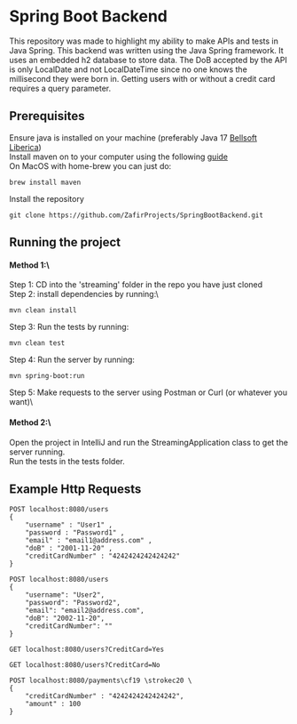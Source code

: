 # Spring Boot Backend

This repository was made to highlight my ability to make APIs and tests in Java Spring. This backend was written using the Java Spring framework. It uses an embedded h2 database to store data. The DoB accepted by the API is only LocalDate and not LocalDateTime since no one knows the millisecond they were born in. Getting users with or without a credit card requires a query parameter.

## Prerequisites
Ensure java is installed on your machine (preferably Java 17 [Bellsoft Liberica](https://bell-sw.com/pages/downloads/#jdk-17-lts)) \
Install maven on to your computer using the following [guide](https://www.baeldung.com/install-maven-on-windows-linux-mac) \
On MacOS with home-brew you can just do:
```
brew install maven
```
Install the repository
```
git clone https://github.com/ZafirProjects/SpringBootBackend.git
```
## Running the project
#### Method 1:\
Step 1: CD into the 'streaming' folder in the repo you have just cloned\
Step 2: install dependencies by running:\
```
mvn clean install
```
Step 3: Run the tests by running:
```
mvn clean test
```
Step 4: Run the server by running:
```
mvn spring-boot:run
```
Step 5: Make requests to the server using Postman or Curl (or whatever you want)\

#### Method 2:\
Open the project in IntelliJ and run the StreamingApplication class to get the server running.\
Run the tests in the tests folder.

## Example Http Requests
```
POST localhost:8080/users
{
    "username" : "User1" ,
    "password : "Password1" ,
    "email" : "email1@address.com" ,
    "doB" : "2001-11-20" ,
    "creditCardNumber" : "4242424242424242"
}
```
```
POST localhost:8080/users
{
    "username": "User2",
    "password": "Password2",
    "email": "email2@address.com",
    "doB": "2002-11-20",
    "creditCardNumber": ""
}
```
```
GET localhost:8080/users?CreditCard=Yes
```
```
GET localhost:8080/users?CreditCard=No
```
```
POST localhost:8080/payments\cf19 \strokec20 \
{
    "creditCardNumber" : "4242424242424242",
    "amount" : 100
}
```
